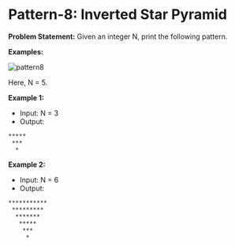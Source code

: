 # Pattern-8: Inverted Star Pyramid

**Problem Statement:** Given an integer N, print the following pattern.

**Examples:**

![pattern8](https://github.com/user-attachments/assets/e2deb742-6625-4f23-b2e5-5c5d3739dc5c)

Here, N = 5.

**Example 1:**
- Input: N = 3
- Output:
```
*****  
 ***
  *   
```

**Example 2:**
- Input: N = 6
- Output:
```
***********
 *********
  *******
   ***** 
    ***    
     *
```





